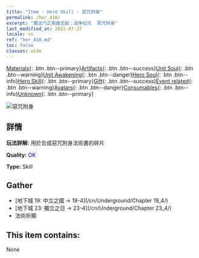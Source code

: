 ```yaml
---
title: "Item - Hero Skill - 惡咒附身"
permalink: /her_410/
excerpt: "魔法门之英雄无敌：战争纪元  惡咒附身"
last_modified_at: 2021-07-27
locale: cn
ref: "her_410.md"
toc: false
classes: wide
---
```

 [Materials](/ItemsCN/){: .btn .btn--primary}[Artifacts](/ItemsCN/Artifacts/){: .btn .btn--success}[Unit Soul](/ItemsCN/UnitSoul/){: .btn .btn--warning}[Unit Awakening](/ItemsCN/UnitAwakening/){: .btn .btn--danger}[Hero Soul](/ItemsCN/HeroSoul/){: .btn .btn--info}[Hero Skill](/ItemsCN/HeroSkill/){: .btn .btn--primary}[Gift](/ItemsCN/Gift/){: .btn .btn--success}[Event related](/ItemsCN/Events/){: .btn .btn--warning}[Avatars](/ItemsCN/Avatars/){: .btn .btn--danger}[Consumables](/ItemsCN/Consumables/){: .btn .btn--info}[Unknown](/ItemsCN/Unknown/){: .btn .btn--primary}

 ![惡咒附身](/images/t/ps_ezhoufushen.png)

## 詳情
 **玩法詳解:** 用於合成惡咒附身法術書的碎片

 **Quality:** <span style="color: #0000CD">OK</span>

 **Type:** Skill

## Gather

*    [地下城 19: 中立之國 -> 19-4](/cn/Underground/Chapter 19_4/) 
*    [地下城 23: 獨立之日 -> 23-4](/cn/Underground/Chapter 23_4/) 
*    法術祈願 

## This item contains:

  None

